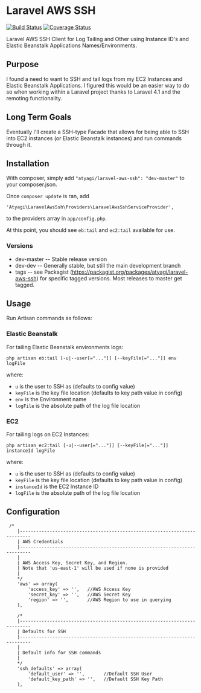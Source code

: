 Laravel AWS SSH
==========
[![Build Status](https://travis-ci.org/atyagi/laravel-aws-ssh.svg)](https://travis-ci.org/atyagi/laravel-aws-ssh)
[![Coverage Status](https://coveralls.io/repos/atyagi/laravel-aws-ssh/badge.png)](https://coveralls.io/r/atyagi/laravel-aws-ssh)

Laravel AWS SSH Client for Log Tailing and Other using Instance ID's and Elastic Beanstalk Applications Names/Environments.

## Purpose
I found a need to want to SSH and tail logs from my EC2 Instances and Elastic Beanstalk Applications. I figured this would be an easier way to do so when working within a Laravel project thanks to Laravel 4.1 and the remoting functionality.

## Long Term Goals
Eventually I'll create a SSH-type Facade that allows for being able to SSH into EC2 instances (or Elastic Beanstalk instances) and run commands through it.

## Installation

With composer, simply add `"atyagi/laravel-aws-ssh": "dev-master"` to your composer.json.

Once `composer update` is ran, add

`'Atyagi\LaravelAwsSsh\Providers\LaravelAwsSshServiceProvider',`

to the providers array in `app/config.php`.

At this point, you should see `eb:tail` and `ec2:tail` available for use.

### Versions
- dev-master -- Stable release version
- dev-dev -- Generally stable, but still the main development branch
- tags -- see Packagist (https://packagist.org/packages/atyagi/laravel-aws-ssh) for specific tagged versions. Most releases to master get tagged.

## Usage

Run Artisan commands as follows:

### Elastic Beanstalk

For tailing Elastic Beanstalk environments logs:

`php artisan eb:tail [-u|--user[="..."]] [--keyFile[="..."]] env logFile`

where:
- `u` is the user to SSH as (defaults to config value)
- `keyFile` is the key file location (defaults to key path value in config)
- `env` is the Environment name
- `logFile` is the absolute path of the log file location

### EC2

For tailing logs on EC2 Instances:

`php artisan ec2:tail [-u|--user[="..."]] [--keyFile[="..."]] instanceId logFile`

where:
- `u` is the user to SSH as (defaults to config value)
- `keyFile` is the key file location (defaults to key path value in config)
- `instanceId` is the EC2 Instance ID
- `logFile` is the absolute path of the log file location

## Configuration

```
 /*
    |--------------------------------------------------------------------------
    | AWS Credentials
    |--------------------------------------------------------------------------
    |
    | AWS Access Key, Secret Key, and Region.
    | Note that 'us-east-1' will be used if none is provided
    |
    */
    'aws' => array(
        'access_key' => '',   //AWS Access Key
        'secret_key' => '',   //AWS Secret Key
        'region' => '',       //AWS Region to use in querying
    ),

    /*
    |--------------------------------------------------------------------------
    | Defaults for SSH
    |--------------------------------------------------------------------------
    |
    | Default info for SSH commands
    |
    */
    'ssh_defaults' => array(
        'default_user' => '',       //Default SSH User
        'default_key_path' => '',   //Default SSH Key Path
    ),
```

